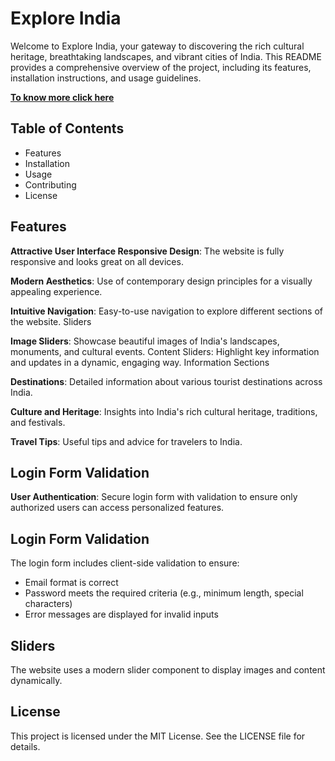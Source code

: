 # Explore India
Welcome to Explore India, your gateway to discovering the rich cultural heritage, breathtaking landscapes, and vibrant cities of India. This README provides a comprehensive overview of the project, including its features, installation instructions, and usage guidelines.


<a href="[FRONTEND-PROJECT/FrontEndPresentation.pptx](https://github.com/KhushiRaj23/Project/blob/master/FRONTEND-PROJECT/FrontEndPresentation.pptx)" target="_blank">**To know more click here**</a>

## Table of Contents
- Features
- Installation
- Usage
- Contributing
- License
## Features
**Attractive User Interface
Responsive Design**: The website is fully responsive and looks great on all devices.

**Modern Aesthetics**: Use of contemporary design principles for a visually appealing experience.

**Intuitive Navigation**: Easy-to-use navigation to explore different sections of the website.
Sliders

**Image Sliders**: Showcase beautiful images of India's landscapes, monuments, and cultural events.
Content Sliders: Highlight key information and updates in a dynamic, engaging way.
Information Sections

**Destinations**: Detailed information about various tourist destinations across India.

**Culture and Heritage**: Insights into India's rich cultural heritage, traditions, and festivals.

**Travel Tips**: Useful tips and advice for travelers to India.
## Login Form Validation

**User Authentication**: Secure login form with validation to ensure only authorized users can access personalized features.

## Login Form Validation
The login form includes client-side validation to ensure:

- Email format is correct
- Password meets the required criteria (e.g., minimum length, special characters)
- Error messages are displayed for invalid inputs
## Sliders
The website uses a modern slider component to display images and content dynamically. 


## License
This project is licensed under the MIT License. See the LICENSE file for details.

